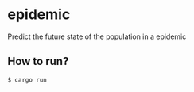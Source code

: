 # epidemic

Predict the future state of the population in a epidemic

## How to run?

```sh
$ cargo run
```
